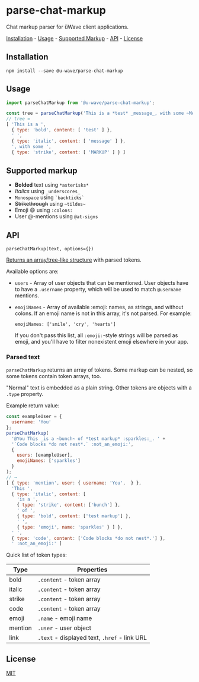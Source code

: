 # parse-chat-markup

Chat markup parser for üWave client applications.

[Installation](#installation) - [Usage](#usage) - [Supported Markup](#supported-markup) -
[API](#api) - [License](#license)

## Installation

```
npm install --save @u-wave/parse-chat-markup
```

## Usage

```js
import parseChatMarkup from '@u-wave/parse-chat-markup';

const tree = parseChatMarkup('This is a *test* _message_, with some ~MARKUP~');
// tree =
[ 'This is a ',
  { type: 'bold', content: [ 'test' ] },
  ' ',
  { type: 'italic', content: [ 'message' ] },
  ', with some ',
  { type: 'strike', content: [ 'MARKUP' ] } ]
```

## Supported markup

 - **Bolded** text using `*asterisks*`
 - _Italics_ using `_underscores_`
 - `Monospace` using ``` `backticks` ```
 - <strike>Strikethrough</strike> using `~tildes~`
 - Emoji :smile: using `:colons:`
 - User @-mentions using `@at-signs`

## API

```
parseChatMarkup(text, options={})
```

[Returns an array/tree-like structure](#parsed-text) with parsed tokens.

Available options are:

 - `users` - Array of user objects that can be mentioned. User objects have to
   have a `.username` property, which will be used to match `@username`
   mentions.

 - `emojiNames` - Array of available :emoji: names, as strings, and without
   colons. If an emoji name is not in this array, it's not parsed. For example:

   ```
   emojiNames: ['smile', 'cry', 'hearts']
   ```

   If you don't pass this list, all `:emoji:`-style strings will be parsed as
   emoji, and you'll have to filter nonexistent emoji elsewhere in your app.

### Parsed text

`parseChatMarkup` returns an array of tokens. Some markup can be nested, so
some tokens contain token arrays, too.

"Normal" text is embedded as a plain string. Other tokens are objects with a
`.type` property.

Example return value:

```js
const exampleUser = {
  username: 'You'
};
parseChatMarkup(
  '@You This _is a ~bunch~ of *test markup* :sparkles:_. ' +
  '`Code blocks *do not nest*.` :not_an_emoji:',
  {
    users: [exampleUser],
    emojiNames: ['sparkles']
  }
);
// →
[ { type: 'mention', user: { username: 'You',  } },
  'This ',
  { type: 'italic', content: [
    'is a ',
    { type: 'strike', content: ['bunch'] },
    ' of ',
    { type: 'bold', content: ['test markup'] },
    ' ',
    { type: 'emoji', name: 'sparkles' } ] },
  ' ',
  { type: 'code', content: ['Code blocks *do not nest*.'] },
  ' :not_an_emoji:' ]
```

Quick list of token types:

| Type | Properties |
|------|------------|
| bold | `.content` - token array |
| italic | `.content` - token array |
| strike | `.content` - token array |
| code | `.content` - token array |
| emoji | `.name` - emoji name |
| mention | `.user` - user object |
| link | `.text` - displayed text, `.href` - link URL |

## License

[MIT][license]

[license]: ./LICENSE
